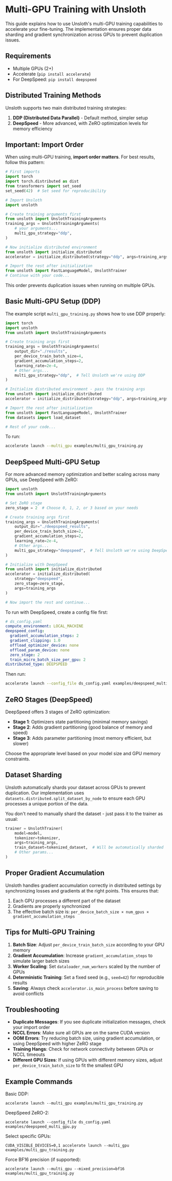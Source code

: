 # Multi-GPU Training with Unsloth

This guide explains how to use Unsloth's multi-GPU training capabilities to accelerate your fine-tuning. The implementation ensures proper data sharding and gradient synchronization across GPUs to prevent duplication issues.

## Requirements

- Multiple GPUs (2+) 
- Accelerate (`pip install accelerate`)
- For DeepSpeed: `pip install deepspeed`

## Distributed Training Methods

Unsloth supports two main distributed training strategies:

1. **DDP (Distributed Data Parallel)** - Default method, simpler setup
2. **DeepSpeed** - More advanced, with ZeRO optimization levels for memory efficiency

## Important: Import Order

When using multi-GPU training, **import order matters**. For best results, follow this pattern:

```python
# First imports
import torch
import torch.distributed as dist
from transformers import set_seed
set_seed(42)  # Set seed for reproducibility

# Import Unsloth
import unsloth

# Create training arguments first
from unsloth import UnslothTrainingArguments
training_args = UnslothTrainingArguments(
    # your arguments...
    multi_gpu_strategy="ddp",
)

# Now initialize distributed environment
from unsloth import initialize_distributed
accelerator = initialize_distributed(strategy="ddp", args=training_args)

# Import the rest after initialization
from unsloth import FastLanguageModel, UnslothTrainer
# Continue with your code...
```

This order prevents duplication issues when running on multiple GPUs.

## Basic Multi-GPU Setup (DDP)

The example script `multi_gpu_training.py` shows how to use DDP properly:

```python
import torch
import unsloth
from unsloth import UnslothTrainingArguments

# Create training args first
training_args = UnslothTrainingArguments(
    output_dir="./results",
    per_device_train_batch_size=4,
    gradient_accumulation_steps=2,
    learning_rate=2e-4,
    # Other args...
    multi_gpu_strategy="ddp",  # Tell Unsloth we're using DDP
)

# Initialize distributed environment - pass the training args
from unsloth import initialize_distributed
accelerator = initialize_distributed(strategy="ddp", args=training_args)

# Import the rest after initialization
from unsloth import FastLanguageModel, UnslothTrainer
from datasets import load_dataset

# Rest of your code...
```

To run:
```bash
accelerate launch --multi_gpu examples/multi_gpu_training.py
```

## DeepSpeed Multi-GPU Setup

For more advanced memory optimization and better scaling across many GPUs, use DeepSpeed with ZeRO:

```python
import unsloth
from unsloth import UnslothTrainingArguments

# Set ZeRO stage
zero_stage = 2  # Choose 0, 1, 2, or 3 based on your needs

# Create training args first
training_args = UnslothTrainingArguments(
    output_dir="./deepspeed_results",
    per_device_train_batch_size=2,
    gradient_accumulation_steps=2,
    learning_rate=2e-4,
    # Other args...
    multi_gpu_strategy="deepspeed",  # Tell Unsloth we're using DeepSpeed
)

# Initialize with DeepSpeed
from unsloth import initialize_distributed
accelerator = initialize_distributed(
    strategy="deepspeed", 
    zero_stage=zero_stage,
    args=training_args
)

# Now import the rest and continue...
```

To run with DeepSpeed, create a config file first:

```yaml
# ds_config.yaml
compute_environment: LOCAL_MACHINE
deepspeed_config:
  gradient_accumulation_steps: 2
  gradient_clipping: 1.0
  offload_optimizer_device: none
  offload_param_device: none
  zero_stage: 2
  train_micro_batch_size_per_gpu: 2
distributed_type: DEEPSPEED
```

Then run:
```bash
accelerate launch --config_file ds_config.yaml examples/deepspeed_multi_gpu.py
```

## ZeRO Stages (DeepSpeed)

DeepSpeed offers 3 stages of ZeRO optimization:

- **Stage 1**: Optimizers state partitioning (minimal memory savings)
- **Stage 2**: Adds gradient partitioning (good balance of memory and speed)
- **Stage 3**: Adds parameter partitioning (most memory efficient, but slower)

Choose the appropriate level based on your model size and GPU memory constraints.

## Dataset Sharding

Unsloth automatically shards your dataset across GPUs to prevent duplication. Our implementation uses `datasets.distributed.split_dataset_by_node` to ensure each GPU processes a unique portion of the data.

You don't need to manually shard the dataset - just pass it to the trainer as usual:

```python
trainer = UnslothTrainer(
    model=model,
    tokenizer=tokenizer,
    args=training_args,
    train_dataset=tokenized_dataset,  # Will be automatically sharded
    # Other params...
)
```

## Proper Gradient Accumulation

Unsloth handles gradient accumulation correctly in distributed settings by synchronizing losses and gradients at the right points. This ensures that:

1. Each GPU processes a different part of the dataset
2. Gradients are properly synchronized
3. The effective batch size is: `per_device_batch_size × num_gpus × gradient_accumulation_steps`

## Tips for Multi-GPU Training

1. **Batch Size**: Adjust `per_device_train_batch_size` according to your GPU memory
2. **Gradient Accumulation**: Increase `gradient_accumulation_steps` to simulate larger batch sizes
3. **Worker Scaling**: Set `dataloader_num_workers` scaled by the number of GPUs
4. **Deterministic Training**: Set a fixed seed (e.g., `seed=42`) for reproducible results
5. **Saving**: Always check `accelerator.is_main_process` before saving to avoid conflicts

## Troubleshooting

- **Duplicate Messages**: If you see duplicate initialization messages, check your import order
- **NCCL Errors**: Make sure all GPUs are on the same CUDA version
- **OOM Errors**: Try reducing batch size, using gradient accumulation, or using DeepSpeed with higher ZeRO stage
- **Training Hangs**: Check for network connectivity between GPUs or NCCL timeouts
- **Different GPU Sizes**: If using GPUs with different memory sizes, adjust `per_device_train_batch_size` to fit the smallest GPU

## Example Commands

Basic DDP:
```
accelerate launch --multi_gpu examples/multi_gpu_training.py
```

DeepSpeed ZeRO-2:
```
accelerate launch --config_file ds_config.yaml examples/deepspeed_multi_gpu.py
```

Select specific GPUs:
```
CUDA_VISIBLE_DEVICES=0,1 accelerate launch --multi_gpu examples/multi_gpu_training.py
```

Force BF16 precision (if supported):
```
accelerate launch --multi_gpu --mixed_precision=bf16 examples/multi_gpu_training.py
```